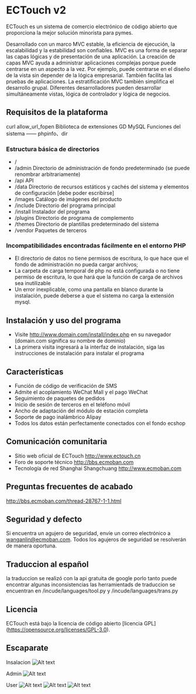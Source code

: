 # ECTouch v2

ECTouch es un sistema de comercio electrónico de código abierto que proporciona la mejor solución minorista para pymes.

Desarrollado con un marco MVC estable, la eficiencia de ejecución, la escalabilidad y la estabilidad son confiables. MVC es una forma de separar las capas lógicas y de presentación de una aplicación. La creación de capas MVC ayuda a administrar aplicaciones complejas porque puede centrarse en un aspecto a la vez. Por ejemplo, puede centrarse en el diseño de la vista sin depender de la lógica empresarial. También facilita las pruebas de aplicaciones. La estratificación MVC también simplifica el desarrollo grupal. Diferentes desarrolladores pueden desarrollar simultáneamente vistas, lógica de controlador y lógica de negocios.

## Requisitos de la plataforma

curl
allow_url_fopen
Biblioteca de extensiones GD
MySQL
Funciones del sistema —— phpinfo、dir

### Estructura básica de directorios
* /
* /admin       Directorio de administración de fondo predeterminado (se puede renombrar arbitrariamente)
* /api         API 
* /data        Directorio de recursos estáticos y cachés del sistema y elementos de configuración [debe poder escribirse]
* /images      Catálogo de imágenes del producto
* /include     Directorio del programa principal
* /install     Instalador del programa
* /plugins     Directorio de programa de complemento
* /themes      Directorio de plantillas predeterminado del sistema
* /vendor      Paquetes de terceros

### Incompatibilidades encontradas fácilmente en el entorno PHP
* El directorio de datos no tiene permisos de escritura, lo que hace que el fondo de administración no pueda cargar archivos;
* La carpeta de carga temporal de php no está configurada o no tiene permiso de escritura, lo que hará que la función de carga de archivos sea inutilizable
* Un error inexplicable, como una pantalla en blanco durante la instalación, puede deberse a que el sistema no carga la extensión mysql.
  
## Instalación y uso del programa
* Visite http://www.domain.com/install/index.php en su navegador (domain.com significa su nombre de dominio)
* La primera visita ingresará a la interfaz de instalación, siga las instrucciones de instalación para instalar el programa

## Características

* Función de código de verificación de SMS
* Admite el acoplamiento WeChat Mall y el pago WeChat
* Seguimiento de paquetes de pedidos
* Inicio de sesión de terceros en el teléfono móvil
* Ancho de adaptación del módulo de estación completa
* Soporte de pago inalámbrico Alipay
* Todos los datos están perfectamente conectados con el fondo ecshop

## Comunicación comunitaria

* Sitio web oficial de ECTouch http://www.ectouch.cn
* Foro de soporte técnico http://bbs.ecmoban.com
* Tecnología de red Shanghai Shangchuang http://www.ecmoban.com

## Preguntas frecuentes de acabado

http://bbs.ecmoban.com/thread-28767-1-1.html

## Seguridad y defecto

Si encuentra un agujero de seguridad, envíe un correo electrónico a wanganlin@ecmoban.com. Todos los agujeros de seguridad se resolverán de manera oportuna.

## Traduccion al español

la traduccion se realizó con la api gratuita de google porlo tanto puede encontrar algunas inconsistencias
las herramientads de traduccion se encuentran en /incude/languages/tool.py y /incude/languages/trans.py


## Licencia

ECTouch está bajo la licencia de código abierto [licencia GPL] (https://opensource.org/licenses/GPL-3.0).

## Escaparate

Insalacion
![Alt text](demo_img/3.jpeg?raw=true "Title")

Admin
![Alt text](demo_img/5.png?raw=true "Title")

User
![Alt text](demo_img/1.jpeg?raw=true "Title")
![Alt text](demo_img/2.jpeg?raw=true "Title")
![Alt text](demo_img/4li.jpeg?raw=true "Title")